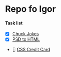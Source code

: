 # Repo fo Igor #

#### Task list ####
- [x] [Chuck Jokes](https://github.com/mykytiakv/padavan/tree/master/task1_(chuck_jokes))
- [x] [PSD to HTML](https://github.com/mykytiakv/padavan/tree/master/task2_(psd_to_html))
- [] [CSS Credit Card](https://github.com/mykytiakv/padavan/tree/master/task3_(css_credit_card))